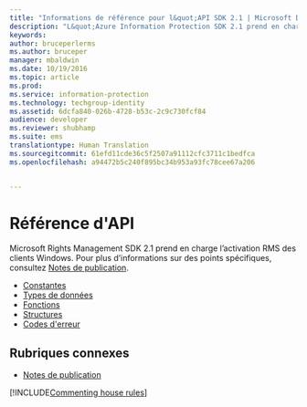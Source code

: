 ```yaml
---
title: "Informations de référence pour l&quot;API SDK 2.1 | Microsoft Docs"
description: "L&quot;Azure Information Protection SDK 2.1 prend en charge l’activation de RMS de clients Windows."
keywords: 
author: bruceperlerms
ms.author: bruceper
manager: mbaldwin
ms.date: 10/19/2016
ms.topic: article
ms.prod: 
ms.service: information-protection
ms.technology: techgroup-identity
ms.assetid: 6dcfa840-026b-4728-b53c-2c9c730fcf84
audience: developer
ms.reviewer: shubhamp
ms.suite: ems
translationtype: Human Translation
ms.sourcegitcommit: 61efd11cde36c5f2507a91112cfc3711c1bedfca
ms.openlocfilehash: a94472b5c240f895bc34b953a93fc78cee67a206


---
```


# <a name="api-reference"></a>Référence d'API

Microsoft Rights Management SDK 2.1 prend en charge l’activation RMS des clients Windows. Pour plus d’informations sur des points spécifiques, consultez [Notes de publication](release-notes-rtm.md).
- [Constantes](https://msdn.microsoft.com/library/hh535291.aspx)
- [Types de données](https://msdn.microsoft.com/library/hh535288.aspx)
- [Fonctions](https://msdn.microsoft.com/library/hh535289.aspx)
- [Structures](https://msdn.microsoft.com/library/hh535294.aspx)
- [Codes d'erreur](https://msdn.microsoft.com/library/hh535248.aspx)



## <a name="related-topics"></a>Rubriques connexes

* [Notes de publication](release-notes-rtm.md)

[!INCLUDE[Commenting house rules](../includes/houserules.md)]


<!--HONumber=Jan17_HO4-->


